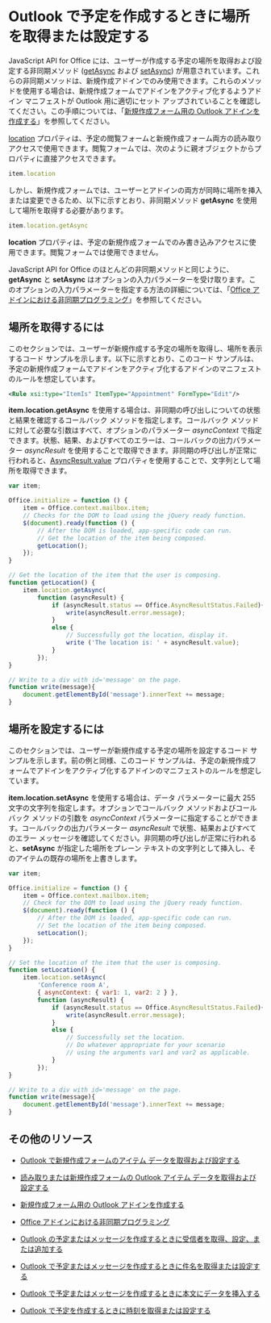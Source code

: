 
# <a name="get-or-set-the-location-when-composing-an-appointment-in-outlook"></a>Outlook で予定を作成するときに場所を取得または設定する

JavaScript API for Office には、ユーザーが作成する予定の場所を取得および設定する非同期メソッド ([getAsync](../../reference/outlook/Location.md) および [setAsync](../../reference/outlook/Location.md)) が用意されています。これらの非同期メソッドは、新規作成アドインでのみ使用できます。これらのメソッドを使用する場合は、新規作成フォームでアドインをアクティブ化するようアドイン マニフェストが Outlook 用に適切にセット アップされていることを確認してください。この手順については、「[新規作成フォーム用の Outlook アドインを作成する](../outlook/compose-scenario.md)」を参照してください。

[location](../../reference/outlook/Office.context.mailbox.item.md) プロパティは、予定の閲覧フォームと新規作成フォーム両方の読み取りアクセスで使用できます。閲覧フォームでは、次のように親オブジェクトからプロパティに直接アクセスできます。




```js
item.location
```

しかし、新規作成フォームでは、ユーザーとアドインの両方が同時に場所を挿入または変更できるため、以下に示すとおり、非同期メソッド  **getAsync** を使用して場所を取得する必要があります。




```js
item.location.getAsync
```

**location** プロパティは、予定の新規作成フォームでのみ書き込みアクセスに使用できます。閲覧フォームでは使用できません。

JavaScript API for Office のほとんどの非同期メソッドと同じように、**getAsync** と **setAsync** はオプションの入力パラメーターを受け取ります。このオプションの入力パラメーターを指定する方法の詳細については、「[Office アドインにおける非同期プログラミング](../../docs/develop/asynchronous-programming-in-office-add-ins.md)」を参照してください。


## <a name="to-get-the-location"></a>場所を取得するには


このセクションでは、ユーザーが新規作成する予定の場所を取得し、場所を表示するコード サンプルを示します。以下に示すとおり、このコード サンプルは、予定の新規作成フォームでアドインをアクティブ化するアドインのマニフェストのルールを想定しています。


```XML
<Rule xsi:type="ItemIs" ItemType="Appointment" FormType="Edit"/>

```

**item.location.getAsync** を使用する場合は、非同期の呼び出しについての状態と結果を確認するコールバック メソッドを指定します。コールバック メソッドに対して必要な引数はすべて、オプションのパラメーター _asyncContext_ で指定できます。状態、結果、およびすべてのエラーは、コールバックの出力パラメーター _asyncResult_ を使用することで取得できます。非同期の呼び出しが正常に行われると、[AsyncResult.value](../../reference/outlook/simple-types.md) プロパティを使用することで、文字列として場所を取得できます。




```js
var item;

Office.initialize = function () {
    item = Office.context.mailbox.item;
    // Checks for the DOM to load using the jQuery ready function.
    $(document).ready(function () {
        // After the DOM is loaded, app-specific code can run.
        // Get the location of the item being composed.
        getLocation();
    });
}

// Get the location of the item that the user is composing.
function getLocation() {
    item.location.getAsync(
        function (asyncResult) {
            if (asyncResult.status == Office.AsyncResultStatus.Failed){
                write(asyncResult.error.message);
            }
            else {
                // Successfully got the location, display it.
                write ('The location is: ' + asyncResult.value);
            }
        });
}

// Write to a div with id='message' on the page.
function write(message){
    document.getElementById('message').innerText += message; 
}
```


## <a name="to-set-the-location"></a>場所を設定するには


このセクションでは、ユーザーが新規作成する予定の場所を設定するコード サンプルを示します。前の例と同様、このコード サンプルは、予定の新規作成フォームでアドインをアクティブ化するアドインのマニフェストのルールを想定しています。

**item.location.setAsync** を使用する場合は、データ パラメーターに最大 255 文字の文字列を指定します。オプションでコールバック メソッドおよびコールバック メソッドの引数を _asyncContext_ パラメーターに指定することができます。コールバックの出力パラメーター _asyncResult_ で状態、結果およびすべてのエラー メッセージを確認してください。非同期の呼び出しが正常に行われると、**setAsync** が指定した場所をプレーン テキストの文字列として挿入し、そのアイテムの既存の場所を上書きします。




```js
var item;

Office.initialize = function () {
    item = Office.context.mailbox.item;
    // Check for the DOM to load using the jQuery ready function.
    $(document).ready(function () {
        // After the DOM is loaded, app-specific code can run.
        // Set the location of the item being composed.
        setLocation();
    });
}

// Set the location of the item that the user is composing.
function setLocation() {
    item.location.setAsync(
        'Conference room A',
        { asyncContext: { var1: 1, var2: 2 } },
        function (asyncResult) {
            if (asyncResult.status == Office.AsyncResultStatus.Failed){
                write(asyncResult.error.message);
            }
            else {
                // Successfully set the location.
                // Do whatever appropriate for your scenario
                // using the arguments var1 and var2 as applicable.
            }
        });
}

// Write to a div with id='message' on the page.
function write(message){
    document.getElementById('message').innerText += message; 
}
```


## <a name="additional-resources"></a>その他のリソース



- [Outlook で新規作成フォームのアイテム データを取得および設定する](../outlook/get-and-set-item-data-in-a-compose-form.md)
    
- [読み取りまたは新規作成フォームの Outlook アイテム データを取得および設定する](../outlook/item-data.md)
    
- [新規作成フォーム用の Outlook アドインを作成する](../outlook/compose-scenario.md)
    
- [Office アドインにおける非同期プログラミング](../../docs/develop/asynchronous-programming-in-office-add-ins.md)
    
- [Outlook の予定またはメッセージを作成するときに受信者を取得、設定、または追加する](../outlook/get-set-or-add-recipients.md)
    
- [Outlook で予定またはメッセージを作成するときに件名を取得または設定する](../outlook/get-or-set-the-subject.md)
    
- [Outlook で予定またはメッセージを作成するときに本文にデータを挿入する](../outlook/insert-data-in-the-body.md)
    
- [Outlook で予定を作成するときに時刻を取得または設定する](../outlook/get-or-set-the-time-of-an-appointment.md)
    
